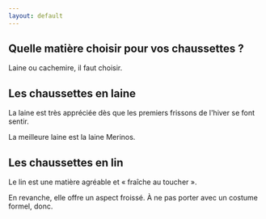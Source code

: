 ```yaml
---
layout: default
---
```


## Quelle matière choisir pour vos chaussettes ?

Laine ou cachemire, il faut choisir.

## Les chaussettes en laine

La laine est très appréciée dès que les premiers frissons de l'hiver se font sentir.

La meilleure laine est la laine Merinos.

## Les chaussettes en lin

Le lin est une matière agréable et « fraîche au toucher ».

En revanche, elle offre un aspect froissé. À ne pas porter avec un costume formel, donc.
